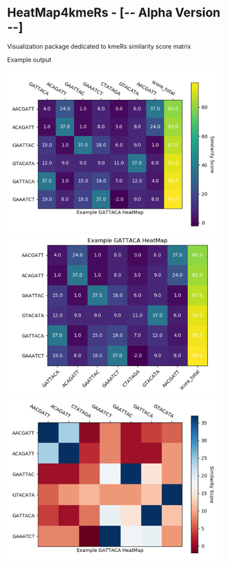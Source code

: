 # HeatMap4kmeRs - [-- Alpha Version --]

Visualization package dedicated to kmeRs similarity score matrix 

Example output

![Figure_2.png](Examples/Figure_2.png)
![Figure_1.png](Examples/Figure_1.png)
![Figure_3.png](Examples/Figure_3.png)




